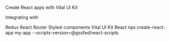 Create React apps with Vital Ui Kit

Integrating with

Redux
React Router
Styled-components
Vital UI Kit React
npx create-react-app my-app --scripts-version=@gssfed/react-scripts
